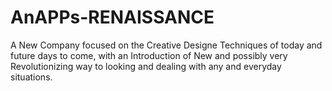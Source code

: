 # AnAPPs-RENAISSANCE
A New Company focused on the Creative Designe Techniques of today and future days to come, with an Introduction of New and possibly very Revolutionizing way to looking and dealing with any and everyday situations. 
